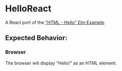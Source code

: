 # HelloReact

A React port of the ["HTML - Hello" Elm Example](https://elm-lang.org/examples).

## Expected Behavior:

### Browser

The browser will display "Hello!" as an HTML element.
